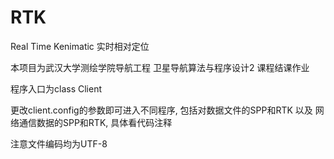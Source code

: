 # RTK
Real Time Kenimatic 实时相对定位

本项目为武汉大学测绘学院导航工程 卫星导航算法与程序设计2 课程结课作业

程序入口为class Client

更改client.config的参数即可进入不同程序, 包括对数据文件的SPP和RTK 以及 网络通信数据的SPP和RTK, 具体看代码注释

注意文件编码均为UTF-8